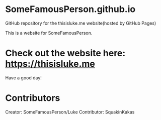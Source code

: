 # SomeFamousPerson.github.io
GitHub repository for the thisisluke.me website(hosted by GitHub Pages)

This is a website for SomeFamousPerson.

# Check out the website here: https://thisisluke.me

Have a good day!

# Contributors
Creator: SomeFamousPerson/Luke
Contributor: SquakinKakas
